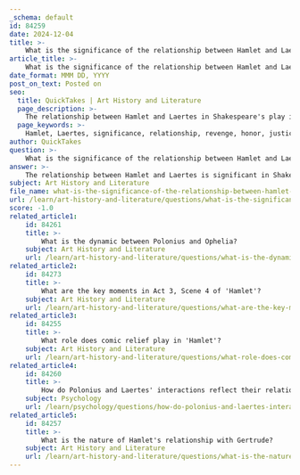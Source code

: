 ```yaml
---
_schema: default
id: 84259
date: 2024-12-04
title: >-
    What is the significance of the relationship between Hamlet and Laertes?
article_title: >-
    What is the significance of the relationship between Hamlet and Laertes?
date_format: MMM DD, YYYY
post_on_text: Posted on
seo:
  title: QuickTakes | Art History and Literature
  page_description: >-
    The relationship between Hamlet and Laertes in Shakespeare's play is significant for its exploration of themes like revenge, honor, and contrasting approaches to justice, highlighting the characters' different responses to their shared tragedies.
  page_keywords: >-
    Hamlet, Laertes, significance, relationship, revenge, honor, justice, foils, contrasting approaches, tragedy, introspection, moral dilemmas, familial loyalty, climactic confrontation, fencing match, narrative tension, moral complexities
author: QuickTakes
question: >-
    What is the significance of the relationship between Hamlet and Laertes?
answer: >-
    The relationship between Hamlet and Laertes is significant in Shakespeare's "Hamlet" for several reasons, primarily revolving around themes of revenge, honor, and the contrasting approaches to justice.\n\n1. **Foils to Each Other**: Laertes serves as a foil to Hamlet. Both characters are young men who have lost their fathers under tragic circumstances—Hamlet's father is murdered by Claudius, while Laertes' father, Polonius, is killed by Hamlet. However, their responses to these losses are markedly different. Laertes is decisive and action-oriented, immediately seeking revenge for his father's death. In contrast, Hamlet is introspective and contemplative, often paralyzed by his moral dilemmas and the complexities of his situation. This contrast highlights Hamlet's isolation and the depth of his internal struggles.\n\n2. **Themes of Revenge**: Both characters are driven by a desire for retributive justice. Laertes' quest for vengeance is straightforward; he conspires with Claudius to kill Hamlet, demonstrating a willingness to act without hesitation. Hamlet, on the other hand, grapples with the moral implications of revenge, leading to his famous soliloquies that explore the nature of existence and justice. This thematic exploration raises questions about the morality of revenge and the consequences of one's actions.\n\n3. **Honor and Loyalty**: Laertes embodies loyalty to his family, particularly in his fierce protection of Ophelia and his desire to avenge Polonius. His loyalty contrasts with Hamlet's more complex relationship with his own family, where he struggles with feelings of betrayal and moral corruption. Laertes' straightforward approach to honor and revenge serves to emphasize Hamlet's more conflicted nature.\n\n4. **Climactic Confrontation**: The relationship culminates in the fencing match in Act V, where both characters confront their grievances. Hamlet's apology to Laertes for the accidental killing of Polonius reflects a moment of understanding and acknowledgment of their shared pain. Laertes' response, indicating that he is satisfied in nature but still bound by his honor, underscores the tension between personal feelings and societal expectations of revenge.\n\nIn summary, the relationship between Hamlet and Laertes is pivotal in exploring the themes of revenge, honor, and the contrasting responses to grief and loss. Their dynamic not only enhances the narrative tension but also deepens the audience's understanding of the moral complexities within the play.
subject: Art History and Literature
file_name: what-is-the-significance-of-the-relationship-between-hamlet-and-laertes.md
url: /learn/art-history-and-literature/questions/what-is-the-significance-of-the-relationship-between-hamlet-and-laertes
score: -1.0
related_article1:
    id: 84261
    title: >-
        What is the dynamic between Polonius and Ophelia?
    subject: Art History and Literature
    url: /learn/art-history-and-literature/questions/what-is-the-dynamic-between-polonius-and-ophelia
related_article2:
    id: 84273
    title: >-
        What are the key moments in Act 3, Scene 4 of 'Hamlet'?
    subject: Art History and Literature
    url: /learn/art-history-and-literature/questions/what-are-the-key-moments-in-act-3-scene-4-of-hamlet
related_article3:
    id: 84255
    title: >-
        What role does comic relief play in 'Hamlet'?
    subject: Art History and Literature
    url: /learn/art-history-and-literature/questions/what-role-does-comic-relief-play-in-hamlet
related_article4:
    id: 84260
    title: >-
        How do Polonius and Laertes' interactions reflect their relationship?
    subject: Psychology
    url: /learn/psychology/questions/how-do-polonius-and-laertes-interactions-reflect-their-relationship
related_article5:
    id: 84257
    title: >-
        What is the nature of Hamlet's relationship with Gertrude?
    subject: Art History and Literature
    url: /learn/art-history-and-literature/questions/what-is-the-nature-of-hamlets-relationship-with-gertrude
---
```


&nbsp;